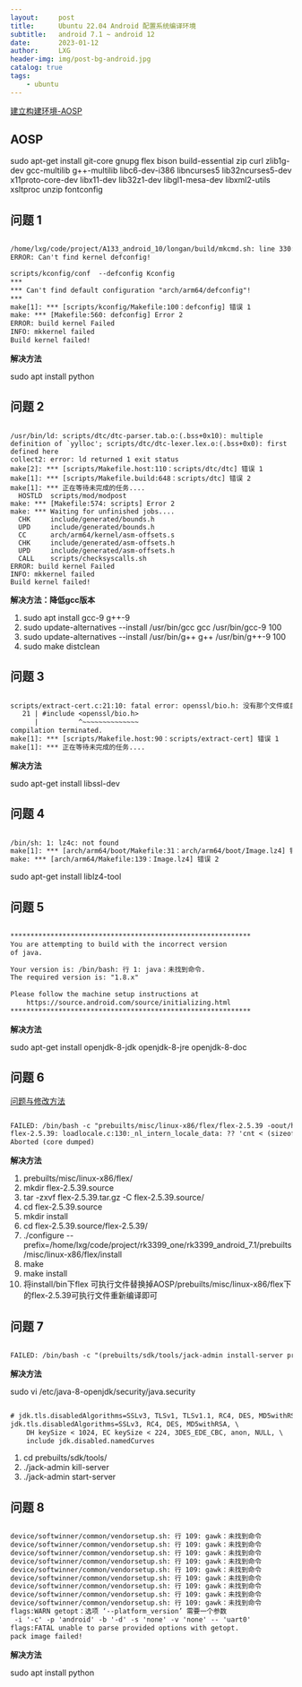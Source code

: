 ```yaml
---
layout:     post
title:      Ubuntu 22.04 Android 配置系统编译环境
subtitle:   android 7.1 ~ android 12
date:       2023-01-12
author:     LXG
header-img: img/post-bg-android.jpg
catalog: true
tags:
    - ubuntu
---
```


[建立构建环境-AOSP](https://source.android.google.cn/docs/setup/start/initializing?hl=zh-cn)

## AOSP

sudo apt-get install git-core gnupg flex bison build-essential zip curl zlib1g-dev gcc-multilib g++-multilib libc6-dev-i386 libncurses5 lib32ncurses5-dev x11proto-core-dev libx11-dev lib32z1-dev libgl1-mesa-dev libxml2-utils xsltproc unzip fontconfig

## 问题 1

```txt

/home/lxg/code/project/A133_android_10/longan/build/mkcmd.sh: line 330: python: command not found
ERROR: Can't find kernel defconfig!

scripts/kconfig/conf  --defconfig Kconfig
***
*** Can't find default configuration "arch/arm64/defconfig"!
***
make[1]: *** [scripts/kconfig/Makefile:100：defconfig] 错误 1
make: *** [Makefile:560: defconfig] Error 2
ERROR: build kernel Failed
INFO: mkkernel failed
Build kernel failed!

```

**解决方法**

sudo apt install python

## 问题 2

```

/usr/bin/ld: scripts/dtc/dtc-parser.tab.o:(.bss+0x10): multiple definition of `yylloc'; scripts/dtc/dtc-lexer.lex.o:(.bss+0x0): first defined here
collect2: error: ld returned 1 exit status
make[2]: *** [scripts/Makefile.host:110：scripts/dtc/dtc] 错误 1
make[1]: *** [scripts/Makefile.build:648：scripts/dtc] 错误 2
make[1]: *** 正在等待未完成的任务....
  HOSTLD  scripts/mod/modpost
make: *** [Makefile:574: scripts] Error 2
make: *** Waiting for unfinished jobs....
  CHK     include/generated/bounds.h
  UPD     include/generated/bounds.h
  CC      arch/arm64/kernel/asm-offsets.s
  CHK     include/generated/asm-offsets.h
  UPD     include/generated/asm-offsets.h
  CALL    scripts/checksyscalls.sh
ERROR: build kernel Failed
INFO: mkkernel failed
Build kernel failed!

```

**解决方法：降低gcc版本**

1. sudo apt install gcc-9 g++-9
2. sudo update-alternatives --install /usr/bin/gcc gcc /usr/bin/gcc-9 100
3. sudo update-alternatives --install /usr/bin/g++ g++ /usr/bin/g++-9 100
4. sudo make distclean

## 问题 3

```txt

scripts/extract-cert.c:21:10: fatal error: openssl/bio.h: 没有那个文件或目录
   21 | #include <openssl/bio.h>
      |          ^~~~~~~~~~~~~~~
compilation terminated.
make[1]: *** [scripts/Makefile.host:90：scripts/extract-cert] 错误 1
make[1]: *** 正在等待未完成的任务....

```

**解决方法**

sudo apt-get install libssl-dev

## 问题 4

```txt

/bin/sh: 1: lz4c: not found
make[1]: *** [arch/arm64/boot/Makefile:31：arch/arm64/boot/Image.lz4] 错误 1
make: *** [arch/arm64/Makefile:139：Image.lz4] 错误 2

```

sudo apt-get install liblz4-tool

## 问题 5

```txt

************************************************************
You are attempting to build with the incorrect version
of java.
 
Your version is: /bin/bash: 行 1: java：未找到命令.
The required version is: "1.8.x"
 
Please follow the machine setup instructions at
    https://source.android.com/source/initializing.html
************************************************************

```

**解决方法**

sudo apt-get install openjdk-8-jdk openjdk-8-jre openjdk-8-doc

## 问题 6

[问题与修改方法](https://blog.csdn.net/qq_32607609/article/details/128318438)

```txt

FAILED: /bin/bash -c "prebuilts/misc/linux-x86/flex/flex-2.5.39 -oout/host/linux-x86/obj/STATIC_LIBRARIES/libaidl-common_intermediates/aidl_language_l.cpp system/tools/aidl/aidl_language_l.ll"
flex-2.5.39: loadlocale.c:130:_nl_intern_locale_data: ?? 'cnt < (sizeof (_nl_value_type_LC_TIME) / sizeof (_nl_value_type_LC_TIME[0]))' ???
Aborted (core dumped)

```

**解决方法**

1. prebuilts/misc/linux-x86/flex/
2. mkdir flex-2.5.39.source
3. tar -zxvf flex-2.5.39.tar.gz -C flex-2.5.39.source/
4. cd flex-2.5.39.source
5. mkdir install
6. cd flex-2.5.39.source/flex-2.5.39/
7. ./configure --prefix=/home/lxg/code/project/rk3399_one/rk3399_android_7.1/prebuilts/misc/linux-x86/flex/install
8. make
9. make install
10. 将install/bin下flex 可执行文件替换掉AOSP/prebuilts/misc/linux-x86/flex下的flex-2.5.39可执行文件重新编译即可

## 问题 7

```txt

FAILED: /bin/bash -c "(prebuilts/sdk/tools/jack-admin install-server prebuilts/sdk/tools/jack-launcher.jar prebuilts/sdk/tools/jack-server-4.8.ALPHA.jar  2>&1 || (exit 0) ) && (JACK_SERVER_VM_ARGUMENTS=\"-Dfile.encoding=UTF-8 -XX:+TieredCompilation\" prebuilts/sdk/tools/jack-admin start-server 2>&1 || exit 0 ) && (prebuilts/sdk/tools/jack-admin update server prebuilts/sdk/tools/jack-server-4.8.ALPHA.jar 4.8.ALPHA 2>&1 || exit 0 ) && (prebuilts/sdk/tools/jack-admin update jack prebuilts/sdk/tools/jacks/jack-2.28.RELEASE.jar 2.28.RELEASE || exit 47; prebuilts/sdk/tools/jack-admin update jack prebuilts/sdk/tools/jacks/jack-3.36.CANDIDATE.jar 3.36.CANDIDATE || exit 47; prebuilts/sdk/tools/jack-admin update jack prebuilts/sdk/tools/jacks/jack-4.7.BETA.jar 4.7.BETA || exit 47 )"

```

**解决方法**

sudo vi /etc/java-8-openjdk/security/java.security

```txt

# jdk.tls.disabledAlgorithms=SSLv3, TLSv1, TLSv1.1, RC4, DES, MD5withRSA, \
jdk.tls.disabledAlgorithms=SSLv3, RC4, DES, MD5withRSA, \
    DH keySize < 1024, EC keySize < 224, 3DES_EDE_CBC, anon, NULL, \
    include jdk.disabled.namedCurves

```

1. cd prebuilts/sdk/tools/
2. ./jack-admin kill-server
3. ./jack-admin start-server

## 问题 8

```txt

device/softwinner/common/vendorsetup.sh: 行 109: gawk：未找到命令
device/softwinner/common/vendorsetup.sh: 行 109: gawk：未找到命令
device/softwinner/common/vendorsetup.sh: 行 109: gawk：未找到命令
device/softwinner/common/vendorsetup.sh: 行 109: gawk：未找到命令
device/softwinner/common/vendorsetup.sh: 行 109: gawk：未找到命令
device/softwinner/common/vendorsetup.sh: 行 109: gawk：未找到命令
device/softwinner/common/vendorsetup.sh: 行 109: gawk：未找到命令
device/softwinner/common/vendorsetup.sh: 行 109: gawk：未找到命令
device/softwinner/common/vendorsetup.sh: 行 109: gawk：未找到命令
flags:WARN getopt：选项 ‘--platform_version’ 需要一个参数
 -i '-c' -p 'android' -b '-d' -s 'none' -v 'none' -- 'uart0'
flags:FATAL unable to parse provided options with getopt.
pack image failed!

```

**解决方法**

sudo apt install python











